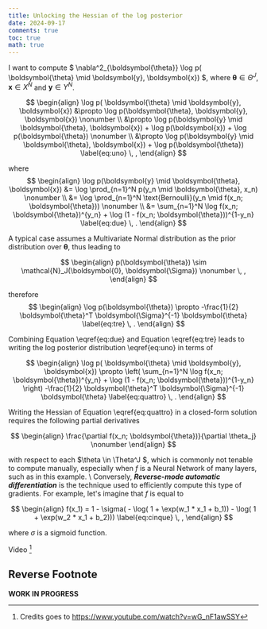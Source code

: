 ```yaml
---
title: Unlocking the Hessian of the log posterior
date: 2024-09-17
comments: true
toc: true
math: true
---
```


I want to compute $ \nabla^2_{\boldsymbol{\theta}} \log p( \boldsymbol{\theta} \mid \boldsymbol{y}, \boldsymbol{x}) $, where $\boldsymbol{\theta} \in \Theta^J$, $\boldsymbol{x} \in X^N$ and $\boldsymbol{y} \in Y^N$. 

$$
\begin{align}
  \log p( \boldsymbol{\theta} \mid \boldsymbol{y}, \boldsymbol{x}) 
  &\propto \log p(\boldsymbol{\theta}, \boldsymbol{y}, \boldsymbol{x}) \nonumber \\
  &\propto \log p(\boldsymbol{y} \mid \boldsymbol{\theta}, \boldsymbol{x}) + \log p(\boldsymbol{x}) + \log p(\boldsymbol{\theta}) \nonumber \\
  &\propto \log p(\boldsymbol{y} \mid \boldsymbol{\theta}, \boldsymbol{x}) + \log p(\boldsymbol{\theta}) \label{eq:uno} \, , 
\end{align}
$$

where
$$
\begin{align}
\log p(\boldsymbol{y} \mid \boldsymbol{\theta}, \boldsymbol{x})
&= \log \prod_{n=1}^N p(y_n \mid \boldsymbol{\theta}, x_n) \nonumber \\
&= \log \prod_{n=1}^N \text{Bernoulli}(y_n \mid f(x_n; \boldsymbol{\theta})) \nonumber \\ 
&= \sum_{n=1}^N \log f(x_n; \boldsymbol{\theta})^{y_n} + \log (1 - f(x_n; \boldsymbol{\theta}))^{1-y_n} \label{eq:due} \, .
\end{align}
$$

A typical case assumes a Multivariate Normal distribution as the prior distribution over $\boldsymbol{\theta}$, thus leading to

$$
\begin{align}
p(\boldsymbol{\theta}) \sim \mathcal{N}_J(\boldsymbol{0}, \boldsymbol{\Sigma}) \nonumber \, ,
\end{align}
$$

therefore
$$
\begin{align}
\log p(\boldsymbol{\theta}) \propto -\frac{1}{2} \boldsymbol{\theta}^T \boldsymbol{\Sigma}^{-1}  \boldsymbol{\theta} \label{eq:tre} \, .
\end{align}
$$

Combining Equation \eqref{eq:due} and Equation \eqref{eq:tre} leads to writing the log posterior distribution \eqref{eq:uno} in terms of

$$
\begin{align}
\log p( \boldsymbol{\theta} \mid \boldsymbol{y}, \boldsymbol{x}) \propto \left( \sum_{n=1}^N \log f(x_n; \boldsymbol{\theta})^{y_n} + \log (1 - f(x_n; \boldsymbol{\theta}))^{1-y_n} \right) -\frac{1}{2} \boldsymbol{\theta}^T \boldsymbol{\Sigma}^{-1}  \boldsymbol{\theta} 
\label{eq:quattro} \, .
\end{align}
$$

Writing the Hessian of Equation \eqref{eq:quattro} in a closed-form solution requires the following partial derivatives

$$
\begin{align}
\frac{\partial f(x_n; \boldsymbol{\theta})}{\partial \theta_j} \nonumber
\end{align}
$$

with respect to each $\theta \in \Theta^J $, which is commonly not tenable to compute manually, especially when $f$ is a Neural Network of many layers, such as in this example. \\
Conversely, ***Reverse-mode automatic differentiation*** is the technique used to efficiently compute this type of gradients. For example, let's imagine that $f$ is equal to

$$
\begin{align}
f(x_1) = 1 -  \sigma( - \log( 1 + \exp(w_1 * x_1 + b_1)) - \log( 1 + \exp(w_2 * x_1 + b_2)))  \label{eq:cinque} \, , 
\end{align}
$$

where $\sigma$ is a sigmoid function. 


Video [^1]

## Reverse Footnote

[^1]: Credits goes to <https://www.youtube.com/watch?v=wG_nF1awSSY>

**WORK IN PROGRESS**

